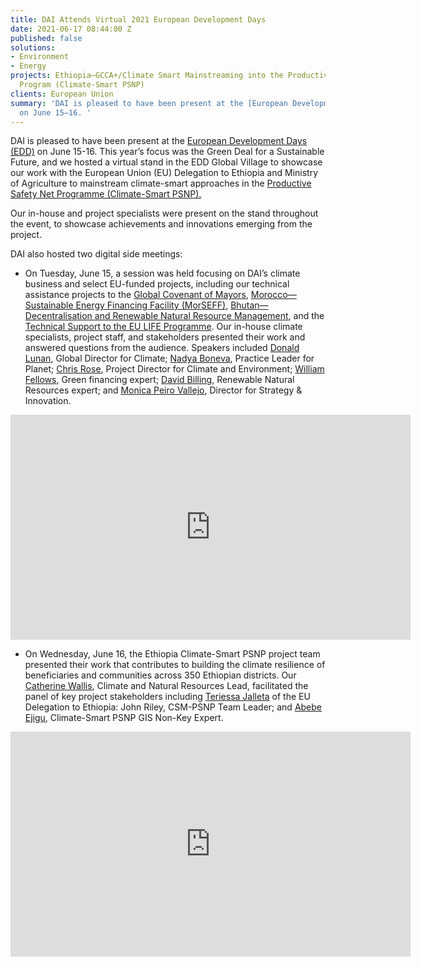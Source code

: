 ```yaml
---
title: DAI Attends Virtual 2021 European Development Days
date: 2021-06-17 08:44:00 Z
published: false
solutions:
- Environment
- Energy
projects: Ethiopia—GCCA+/Climate Smart Mainstreaming into the Productive Safety Net
  Program (Climate-Smart PSNP)
clients: European Union
summary: 'DAI is pleased to have been present at the [European Development Days (EDD)](https://eudevdays.eu/)
  on June 15–16. '
---
```


DAI is pleased to have been present at the [European Development Days (EDD)](https://eudevdays.eu/) on June 15-16. This year’s focus was the Green Deal for a Sustainable Future, and we hosted a virtual stand in the EDD Global Village to showcase our work with the European Union (EU) Delegation to Ethiopia and Ministry of Agriculture to mainstream climate-smart approaches in the [Productive Safety Net Programme (Climate-Smart PSNP).](https://www.dai.com/our-work/projects/ethiopia-technical-assistance-to-support-gcca-plus-mainstreaming-of-climate-smart-planning-and-implementation-approaches) 

Our in-house and project specialists were present on the stand throughout the event, to showcase achievements and innovations emerging from the project. 

DAI also hosted two digital side meetings: 

* On Tuesday, June 15, a session was held focusing on DAI’s climate business and select EU-funded projects, including our technical assistance projects to the [Global Covenant of Mayors](https://www.dai.com/our-work/projects/support-the-secretariat-of-the-global-covenant-of-mayors-for-climate-and-energy), [Morocco—Sustainable Energy Financing Facility (MorSEFF)](https://www.dai.com/our-work/projects/morocco-sustainable-energy-financing-facility-morseff), [Bhutan—Decentralisation and Renewable Natural Resource Management](https://www.dai.com/our-work/projects/bhutan-decentralisation-and-renewable-natural-resource-management), and the [Technical Support to the EU LIFE Programme](https://www.dai.com/our-work/projects/worldwide-technical-support-eu-life-programme). Our in-house climate specialists, project staff, and stakeholders presented their work and answered questions from the audience. Speakers included [Donald Lunan](https://www.dai.com/who-we-are/our-team/donald-lunan), Global Director for Climate; [Nadya Boneva](https://www.dai.com/who-we-are/our-team/nadya-boneva), Practice Leader for Planet; [Chris Rose](https://www.dai.com/who-we-are/our-team/chris-rose), Project Director for Climate and Environment; [William Fellows](https://www.linkedin.com/in/sifalouz/), Green financing expert; [David Billing](https://www.linkedin.com/in/david-billing-00204665/), Renewable Natural Resources expert; and [Monica Peiro Vallejo](https://www.linkedin.com/in/m%C3%B3nica-peir%C3%B3-vallejo-41b128148/), Director for Strategy & Innovation.
<iframe src="https://player.vimeo.com/video/564146778" width="640" height="360" frameborder="0" allow="autoplay; fullscreen; picture-in-picture" allowfullscreen></iframe>

* On Wednesday, June 16, the Ethiopia Climate-Smart PSNP project team presented their work that contributes to building the climate resilience of beneficiaries and communities across 350 Ethiopian districts. Our [Catherine Wallis](https://www.dai.com/who-we-are/our-team/catherine-wallis), Climate and Natural Resources Lead, facilitated the panel of key project stakeholders including [Teriessa Jalleta](https://www.linkedin.com/in/teriessa-jalleta-b73741163/) of the EU Delegation to Ethiopia: John Riley, CSM-PSNP Team Leader; and [Abebe Ejigu](https://www.linkedin.com/in/abebe-ejigu-0b0b584b/), Climate-Smart PSNP GIS Non-Key Expert. 
<iframe src="https://player.vimeo.com/video/564145837" width="640" height="360" frameborder="0" allow="autoplay; fullscreen; picture-in-picture" allowfullscreen></iframe>